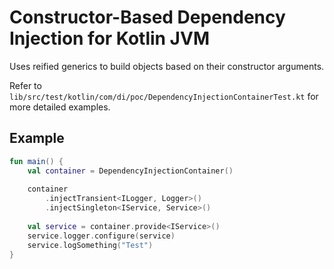 # Constructor-Based Dependency Injection for Kotlin JVM

Uses reified generics to build objects based on their constructor arguments.

Refer to `lib/src/test/kotlin/com/di/poc/DependencyInjectionContainerTest.kt` for more detailed examples.

## Example

```kotlin
fun main() {
    val container = DependencyInjectionContainer()
    
    container
        .injectTransient<ILogger, Logger>()
        .injectSingleton<IService, Service>()
    
    val service = container.provide<IService>()
    service.logger.configure(service)
    service.logSomething("Test")
}
```